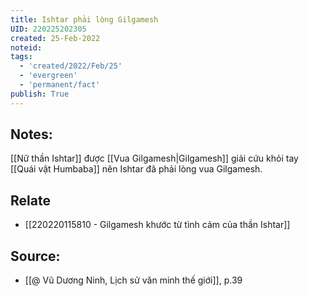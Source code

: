 ```yaml
---
title: Ishtar phải lòng Gilgamesh
UID: 220225202305
created: 25-Feb-2022
noteid:
tags:
  - 'created/2022/Feb/25'
  - 'evergreen'
  - 'permanent/fact'
publish: True
---
```

## Notes:
[[Nữ thần Ishtar]] được [[Vua Gilgamesh|Gilgamesh]] giải cứu khỏi tay [[Quái vật Humbaba]] nên Ishtar đã phải lòng vua Gilgamesh.

## Relate
- [[220220115810 - Gilgamesh khước từ tình cảm của thần Ishtar]]

## Source:
- [[@ Vũ Dương Ninh, Lịch sử văn minh thế giới]], p.39




